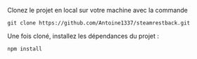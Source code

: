 Clonez le projet en local sur votre machine avec la commande
```
git clone https://github.com/Antoine1337/steamrestback.git
```

Une fois cloné, installez les dépendances du projet :
```
npm install
```